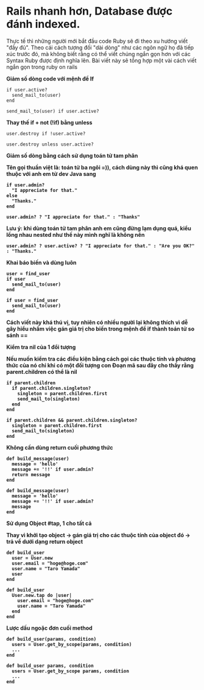 <h1 class="center"> Rails nhanh hơn, Database được đánh indexed.</h1>
Thực tế thì những người mới bắt đầu code Ruby sẽ đi theo xu hướng viết "đầy đủ". Theo cái cách tương đối "dài dòng" như các ngôn ngữ họ đã tiếp xúc trước đó, mà không biết rằng có thể viết chúng ngắn gọn hơn với các Syntax Ruby được định nghĩa lên. Bài viết này sẽ tổng hợp một vài cách viết ngắn gọn trong ruby on rails

<strong>Giảm số dòng code với mệnh đề If</strong>

```
if user.active?
  send_mail_to(user)
end
```
```
send_mail_to(user) if user.active?
```

<strong>Thay thế if + not (!if) bằng unless</strong>

```
user.destroy if !user.active?
```
```
user.destroy unless user.active?
```

<strong>Giảm số dòng bằng cách sử dụng toán tử tam phân<strong>

Tên gọi thuần việt là: toán tử ba ngôi =)), cách dùng này thì cũng khá quen thuộc với anh em từ dev Java sang

```
if user.admin?
  "I appreciate for that."
else
  "Thanks."
end
```

```
user.admin? ? "I appreciate for that." : "Thanks"
```
Lưu ý: khi dùng toán tử tam phân anh em cũng đừng lạm dụng quá, kiểu lồng nhau nested như thế này mình nghĩ là không nên

```
user.admin? ? user.active? ? "I appreciate for that." : "Are you OK?" : "Thanks."
```

<strong>Khai báo biến và dùng luôn<strong>

```
user = find_user
if user
  send_mail_to(user)
end
```

```
if user = find_user
  send_mail_to(user)
end
```

Cách viết này khá thú vị, tuy nhiên có nhiều người lại không thích vì dễ gây hiểu nhầm việc gán giá trị cho biến trong mệnh đề if thành toán tử so sánh ==

<strong>Kiểm tra nil của 1 đổi tượng<strong>

Nếu muốn kiểm tra các điều kiện bằng cách gọi các thuộc tính và phương thức của nó chỉ khi có một đối tượng con Đoạn mã sau đây cho thấy rằng parent.children có thể là nil

```
if parent.children
  if parent.children.singleton?
    singleton = parent.children.first
    send_mail_to(singleton)
  end
end
```
```
if parent.children && parent.children.singleton?
  singleton = parent.children.first
  send_mail_to(singleton)
end
```
<strong>Không cần dùng return cuối phương thức<strong>

```
def build_message(user)
  message = 'hello'
  message += '!!' if user.admin?
  return message
end
```

```
def build_message(user)
  message = 'hello'
  message += '!!' if user.admin?
  message
end
```

<strong>Sử dụng Object #tap, 1 cho tất cả<strong>

Thay vì khởi tạo object -> gán giá trị cho các thuộc tính của object đó -> trả về dưới dạng return object

```
def build_user
  user = User.new
  user.email = "hoge@hoge.com"
  user.name = "Taro Yamada"
  user
end
```
```
def build_user
  User.new.tap do |user|
    user.email = "hoge@hoge.com"
    user.name = "Taro Yamada"
  end
end
```

<strong>Lược dấu ngoặc đơn cuối method<strong>

```
def build_user(params, condition)
  users = User.get_by_scope(params, condition)
  ...
end
```
```
def build_user params, condition
  users = User.get_by_scope params, condition
  ...
end
```
